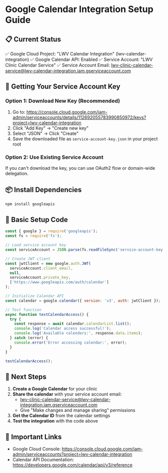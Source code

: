 # Google Calendar Integration Setup Guide

## 📋 Current Status
✅ Google Cloud Project: "LWV Calendar Integration" (lwv-calendar-integration)
✅ Google Calendar API: Enabled
✅ Service Account: "LWV Clinic Calendar Service"
✅ Service Account Email: lwv-clinic-calendar-service@lwv-calendar-integration.iam.gserviceaccount.com

## 🔑 Getting Your Service Account Key

### Option 1: Download New Key (Recommended)
1. Go to: https://console.cloud.google.com/iam-admin/serviceaccounts/details/112692055783990850972/keys?project=lwv-calendar-integration
2. Click "Add Key" → "Create new key"
3. Select "JSON" → Click "Create"
4. Save the downloaded file as `service-account-key.json` in your project root

### Option 2: Use Existing Service Account
If you can't download the key, you can use OAuth2 flow or domain-wide delegation.

## 📦 Install Dependencies

```bash
npm install googleapis
```

## 🔧 Basic Setup Code

```javascript
const { google } = require('googleapis');
const fs = require('fs');

// Load service account key
const serviceAccount = JSON.parse(fs.readFileSync('service-account-key.json'));

// Create JWT client
const jwtClient = new google.auth.JWT(
  serviceAccount.client_email,
  null,
  serviceAccount.private_key,
  ['https://www.googleapis.com/auth/calendar']
);

// Initialize Calendar API
const calendar = google.calendar({ version: 'v3', auth: jwtClient });

// Test function
async function testCalendarAccess() {
  try {
    const response = await calendar.calendarList.list();
    console.log('Calendar access successful!');
    console.log('Available calendars:', response.data.items);
  } catch (error) {
    console.error('Error accessing calendar:', error);
  }
}

testCalendarAccess();
```

## 📅 Next Steps

1. **Create a Google Calendar** for your clinic
2. **Share the calendar** with your service account email:
   - lwv-clinic-calendar-service@lwv-calendar-integration.iam.gserviceaccount.com
   - Give "Make changes and manage sharing" permissions
3. **Get the Calendar ID** from the calendar settings
4. **Test the integration** with the code above

## 🔗 Important Links
- Google Cloud Console: https://console.cloud.google.com/iam-admin/serviceaccounts?project=lwv-calendar-integration
- Calendar API Documentation: https://developers.google.com/calendar/api/v3/reference
